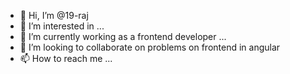 - 👋 Hi, I’m @19-raj
- 👀 I’m interested in ...
- 🌱 I’m currently working as a frontend developer ... 
- 💞️ I’m looking to collaborate on problems on frontend in angular
- 📫 How to reach me ...

<!---
19-raj/19-raj is a ✨ special ✨ repository because its `README.md` (this file) appears on your GitHub profile.
You can click the Preview link to take a look at your changes.
--->
